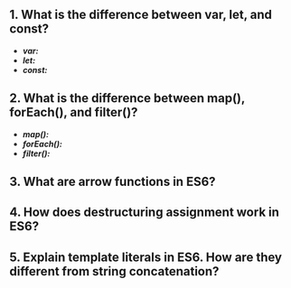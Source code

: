 ## 1. What is the difference between var, let, and const?
- ***var:*** 
- ***let:*** 
- ***const:***  

## 2. What is the difference between map(), forEach(), and filter()?
- ***map():***
- ***forEach():***
- ***filter():***

## 3. What are arrow functions in ES6?


## 4. How does destructuring assignment work in ES6?


## 5. Explain template literals in ES6. How are they different from string concatenation?

